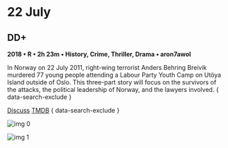 # 22 July

## DD+

**2018 • R • 2h 23m • History, Crime, Thriller, Drama • aron7awol**

In Norway on 22 July 2011, right-wing terrorist Anders Behring Breivik murdered 77 young people attending a Labour Party Youth Camp on Utöya Island outside of Oslo. This three-part story will focus on the survivors of the attacks, the political leadership of Norway, and the lawyers involved.
{ data-search-exclude }

[Discuss](https://www.avsforum.com/threads/bass-eq-for-filtered-movies.2995212/post-57088692)  [TMDB](https://www.themoviedb.org/movie/474354)
{ data-search-exclude }

![img 0](https://i.imgur.com/wGimI5x.jpg)

![img 1](https://i.imgur.com/J0Obwbg.jpg)

